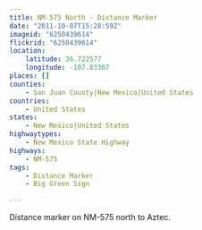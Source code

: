 ```yaml
---
title: NM-575 North - Distance Marker
date: "2011-10-07T15:28:59Z"
imageid: "6250439614"
flickrid: "6250439614"
location:
    latitude: 36.722577
    longitude: -107.83367
places: []
counties:
    - San Juan County|New Mexico|United States
countries:
    - United States
states:
    - New Mexico|United States
highwaytypes:
    - New Mexico State Highway
highways:
    - NM-575
tags:
    - Distance Marker
    - Big Green Sign

---
```

Distance marker on NM-575 north to Aztec.